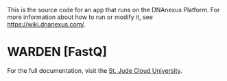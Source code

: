<!-- dx-header -->
This is the source code for an app that runs on the DNAnexus Platform.
For more information about how to run or modify it, see
https://wiki.dnanexus.com/.
<!-- /dx-header -->

# WARDEN [FastQ]

For the full documentation, visit the [St. Jude Cloud University](https://university.stjude.cloud/docs/genomics-platform/workflow-guides/warden/).
